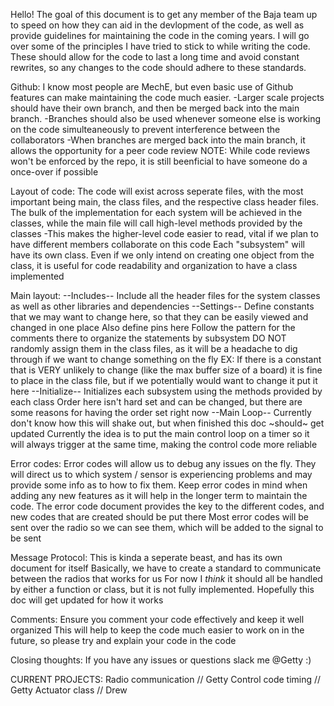 Hello! The goal of this document is to get any member of the Baja team up to speed on how they can aid in the devlopment of the code, as well as provide guidelines for maintaining the code in the coming years.
I will go over some of the principles I have tried to stick to while writing the code. These should allow for the code to last a long time and avoid constant rewrites, so any changes to the code should adhere to these standards.

Github:
I know most people are MechE, but even basic use of Github features can make maintaining the code much easier.
    -Larger scale projects should have their own branch, and then be merged back into the main branch. 
    -Branches should also be used whenever someone else is working on the code simulteaneously to prevent interference between the collaborators
    -When branches are merged back into the main branch, it allows the opportunity for a peer code review
        NOTE: While code reviews won't be enforced by the repo, it is still beenficial to have someone do a once-over if possible

Layout of code:
    The code will exist across seperate files, with the most important being main, the class files, and the respective class header files.
    The bulk of the implementation for each system will be achieved in the classes, while the main file will call high-level methods provided by the classes
        -This makes the higher-level code easier to read, vital if we plan to have different members collaborate on this code
    Each "subsystem" will have its own class. Even if we only intend on creating one object from the class, it is useful for code readability and organization to have a class implemented

Main layout:
    --Includes--
        Include all the header files for the system classes as well as other libraries and dependencies
    --Settings--
        Define constants that we may want to change here, so that they can be easily viewed and changed in one place
        Also define pins here
        Follow the pattern for the comments there to organize the statements by subsystem
        DO NOT randomly assign them in the class files, as it will be a headache to dig through if we want to change something on the fly
            EX: If there is a constant that is VERY unlikely to change (like the max buffer size of a board) it is fine to place in the class file, but if we potentially would want to change it put it here
    --Initialize--
        Initializes each subsystem using the methods provided by each class
        Order here isn't hard set and can be changed, but there are some reasons for having the order set right now
    --Main Loop--
        Currently don't know how this will shake out, but when finished this doc ~should~ get updated
        Currently the idea is to put the main control loop on a timer so it will always trigger at the same time, making the control code more reliable

Error codes:
    Error codes will allow us to debug any issues on the fly. They will direct us to which system / sensor is experiencing problems and may provide some info as to how to fix them. Keep error codes in mind when adding any new features as it will help in the longer term to maintain the code.
    The error code document provides the key to the different codes, and new codes that are created should be put there
    Most error codes will be sent over the radio so we can see them, which will be added to the signal to be sent

Message Protocol:
    This is kinda a seperate beast, and has its own document for itself
    Basically, we have to create a standard to communicate between the radios that works for us
    For now I *think* it should all be handled by either a function or class, but it is not fully implemented. Hopefully this doc will get updated for how it works

Comments:
    Ensure you comment your code effectively and keep it well organized
    This will help to keep the code much easier to work on in the future, so please try and explain your code in the code

Closing thoughts:
    If you have any issues or questions slack me @Getty :)

CURRENT PROJECTS:
    Radio communication //  Getty
    Control code timing //  Getty
    Actuator class      //  Drew